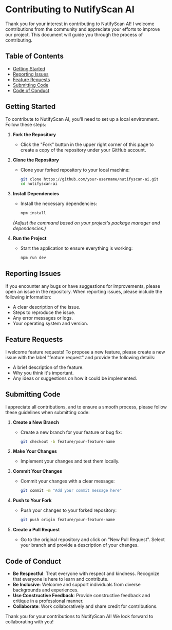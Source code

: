 # Contributing to NutifyScan AI

Thank you for your interest in contributing to NutifyScan AI! I welcome contributions from the community and appreciate your efforts to improve our project. This document will guide you through the process of contributing.

## Table of Contents
- [Getting Started](#getting-started)
- [Reporting Issues](#reporting-issues)
- [Feature Requests](#feature-requests)
- [Submitting Code](#submitting-code)
- [Code of Conduct](#code-of-conduct)

## Getting Started

To contribute to NutifyScan AI, you'll need to set up a local environment. Follow these steps:

1. **Fork the Repository**
   - Click the "Fork" button in the upper right corner of this page to create a copy of the repository under your GitHub account.

2. **Clone the Repository**
   - Clone your forked repository to your local machine:
     ```bash
     git clone https://github.com/your-username/nutifyscan-ai.git
     cd nutifyscan-ai
     ```

3. **Install Dependencies**
   - Install the necessary dependencies:
     ```bash
     npm install
     ```
   *(Adjust the command based on your project's package manager and dependencies.)*

4. **Run the Project**
   - Start the application to ensure everything is working:
     ```bash
     npm run dev
     ```

## Reporting Issues

If you encounter any bugs or have suggestions for improvements, please open an issue in the repository. When reporting issues, please include the following information:

- A clear description of the issue.
- Steps to reproduce the issue.
- Any error messages or logs.
- Your operating system and version.

## Feature Requests

I welcome feature requests! To propose a new feature, please create a new issue with the label "feature request" and provide the following details:

- A brief description of the feature.
- Why you think it's important.
- Any ideas or suggestions on how it could be implemented.

## Submitting Code

I appreciate all contributions, and to ensure a smooth process, please follow these guidelines when submitting code:

1. **Create a New Branch**
   - Create a new branch for your feature or bug fix:
     ```bash
     git checkout -b feature/your-feature-name
     ```

2. **Make Your Changes**
   - Implement your changes and test them locally.

3. **Commit Your Changes**
   - Commit your changes with a clear message:
     ```bash
     git commit -m "Add your commit message here"
     ```

4. **Push to Your Fork**
   - Push your changes to your forked repository:
     ```bash
     git push origin feature/your-feature-name
     ```

5. **Create a Pull Request**
   - Go to the original repository and click on "New Pull Request". Select your branch and provide a description of your changes.

## Code of Conduct

- **Be Respectful**: Treat everyone with respect and kindness. Recognize that everyone is here to learn and contribute.
- **Be Inclusive**: Welcome and support individuals from diverse backgrounds and experiences.
- **Use Constructive Feedback**: Provide constructive feedback and critique in a professional manner.
- **Collaborate**: Work collaboratively and share credit for contributions.

Thank you for your contributions to NutifyScan AI! We look forward to collaborating with you!
